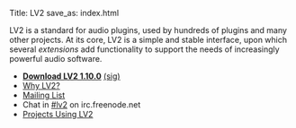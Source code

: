 Title: LV2
save_as: index.html

LV2 is a standard for audio plugins, used by hundreds of plugins and many other
projects.  At its core, LV2 is a simple and stable interface, upon which
several *extensions* add functionality to support the needs of increasingly
powerful audio software.

* [**Download LV2 1.10.0**](http://lv2plug.in/spec/lv2-1.10.0.tar.bz2)
  [(sig)](http://lv2plug.in/spec/lv2-1.10.0.tar.bz2.sig)
* [Why LV2?](pages/why-lv2.html)
* [Mailing List](http://lists.lv2plug.in/listinfo.cgi/devel-lv2plug.in)
* Chat in [#lv2](http://webchat.freenode.net/?channels=lv2) on irc.freenode.net
* [Projects Using LV2](pages/projects.html)

